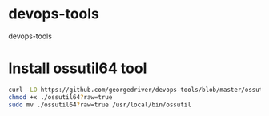 # devops-tools
devops-tools


# Install ossutil64 tool
```bash
curl -LO https://github.com/georgedriver/devops-tools/blob/master/ossutil64?raw=true
chmod +x ./ossutil64?raw=true
sudo mv ./ossutil64?raw=true /usr/local/bin/ossutil
```
           
